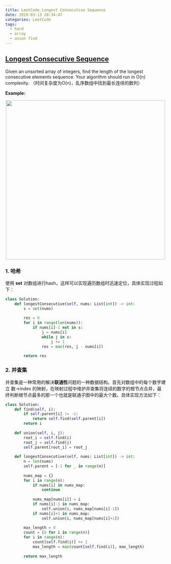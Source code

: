 ```yaml
---
title: LeetCode_Longest Consecutive Sequence
date: 2019-03-13 20:34:47
categories: LeetCode
tags: 
  - hard
  - array
  - union find
---
```


## [Longest Consecutive Sequence](https://leetcode.com/problems/longest-consecutive-sequence/)

Given an unsorted array of integers, find the length of the longest consecutive elements sequence. Your algorithm should run in O(n) complexity.
（时间复杂度为O(n)，乱序数组中找到最长连续的数列）

<!--more-->

**Example:** 

<div align=center>
	<img src="/images/leetcode_128.png" width = "500" align=center/>
</div>

### 1. 哈希
使用 **set** 对数组进行hash，这样可以实现遍历数组时迅速定位，具体实现过程如下： 

```python
class Solution:
    def longestConsecutive(self, nums: List[int]) -> int:
        s = set(nums)
        
        res = 0
        for i in range(len(nums)):
            if nums[i]-1 not in s:
                j = nums[i]
                while j in s:
                    j += 1
                res = max(res, j - nums[i])
        
        return res
```


### 2. 并查集

并查集是一种常用的解决**联通性**问题的一种数据结构。首先对数组中的每个数字建立 数->index 的映射，在映射过程中维护并查集将连续的数字的根节点合并，最终判断根节点最多的那一个也就是联通子图中的最大个数。具体实现方法如下：

```python
class Solution:
    def find(self, i):
        if self.parent[i] != -1:
            return self.find(self.parent[i])
        return i
    
    def union(self, i, j):
        root_i = self.find(i)
        root_j = self.find(j)
        self.parent[root_i] = root_j
    
    def longestConsecutive(self, nums: List[int]) -> int:
        n = len(nums)
        self.parent = [-1 for _ in range(n)]
        
        nums_map = {}
        for i in range(n):
            if nums[i] in nums_map:
                continue
    
            nums_map[nums[i]] = i
            if nums[i]-1 in nums_map:        
                self.union(i, nums_map[nums[i]-1])
            if nums[i]+1 in nums_map:
                self.union(i, nums_map[nums[i]+1])
        
        max_length = 0
        count = [0 for i in range(n)]
        for i in range(n):
            count[self.find(i)] += 1
            max_length = max(count[self.find(i)], max_length)
        
        return max_length
```

